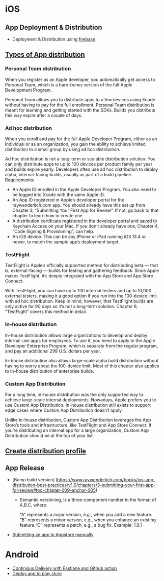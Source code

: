 # iOS
## App Deployment & Distribution 
- Deployment & Distribution using [firebase](https://code.tutsplus.com/tutorials/getting-started-with-continuous-delivery-and-fastlane-for-ios--cms-30706)
## [Types of App distribution](https://www.kodeco.com/books/ios-app-distribution-best-practices/v1.0/chapters/5-internal-distribution)


### Personal Team distribution
When you register as an Apple developer, you automatically get access to Personal Team, which is a bare-bones version of the full Apple Development Program.

Personal Team allows you to distribute apps to a few devices using Xcode without having to pay for the full enrollment. Personal Team distribution is meant for learning and getting started with the SDKs. Builds you distribute this way expire after a couple of days.

### Ad hoc distribution
When you enroll and pay for the full Apple Developer Program, either as an individual or as an organization, you gain the ability to achieve limited distribution to a small group by using ad hoc distribution.

Ad hoc distribution is not a long-term or scalable distribution solution. You can only distribute apps to up to 100 devices per product family per year and builds expire yearly. Developers often use ad hoc distribution to deploy alpha, internal-facing builds, usually as part of a build pipeline.
Requirements:
- An Apple ID enrolled in the Apple Developer Program. You also need to be logged into Xcode with the same Apple ID.
- An App ID registered in Apple’s developer portal for the raywenderlich.com app. You should already have this set up from Chapter 3, “Submitting Your First App for Review”. If not, go back to that chapter to learn how to create one.
- A distribution certificate registered in the developer portal and saved to Keychain Access on your Mac. If you don’t already have one, Chapter 4, “Code Signing & Provisioning”, can help.
- An iOS device. This can be any iPhone or iPad running iOS 13.4 or newer, to match the sample app’s deployment target.

### TestFlight
TestFlight is Apple’s officially supported method for distributing beta — that is, external-facing — builds for testing and gathering feedback. Since Apple makes TestFlight, it’s deeply integrated with the App Store and App Store Connect.

With TestFlight, you can have up to 100 internal testers and up to 10,000 external testers, making it a good option if you run into the 100-device limit with ad hoc distribution. Keep in mind, however, that TestFlight builds are only active for 90 days so it’s not a long-term solution. Chapter 6, “TestFlight” covers this method in detail.

### In-house distribution
In-house distribution allows large organizations to develop and deploy internal-use apps for employees. To use it, you need to apply to the Apple Developer Enterprise Program, which is separate from the regular program, and pay an additional 299 U.S. dollars per year.

In-house distribution also allows large-scale alpha build distribution without having to worry about the 100-device limit. Most of this chapter also applies to in-house distribution of enterprise builds.

### Custom App Distribution
For a long time, in-house distribution was the only supported way to achieve large-scale internal deployments. Nowadays, Apple prefers you to use Custom App Distribution. In-house distribution still exists to support edge cases where Custom App Distribution doesn’t apply.

Unlike in-house distribution, Custom App Distribution leverages the App Store’s tools and infrastructure, like TestFlight and App Store Connect. If you’re distributing an internal app for a large organization, Custom App Distribution should be at the top of your list.

## [Create distribution profile](https://blog.instabug.com/how-to-submit-app-to-app-store/#codesigning) 

## App Release

- [Bump build version] (https://www.raywenderlich.com/books/ios-app-distribution-best-practices/v1.0/chapters/3-submitting-your-first-app-for-review#toc-chapter-009-anchor-005)
    - Semantic versioning, is a three-component number in the format of A.B.C, where:

        “A” represents a major version, e.g., when you add a new feature. “B” represents a minor version, e.g., when you enhance an existing feature.“C” represents a patch, e.g., a bug fix. Example: 1.0.1

- [Submitting an app to Appstore manually](https://blog.instabug.com/how-to-submit-app-to-app-store/)


# Android
- [Continious Delivery with Fastlane and Github action](https://www.kodeco.com/19407406-continuous-delivery-for-android-using-github-actions)
- [Deploy app to play store](https://support.google.com/googleplay/android-developer/answer/9859152?hl=en&visit_id=638039580049661648-4038611061&rd=1)
